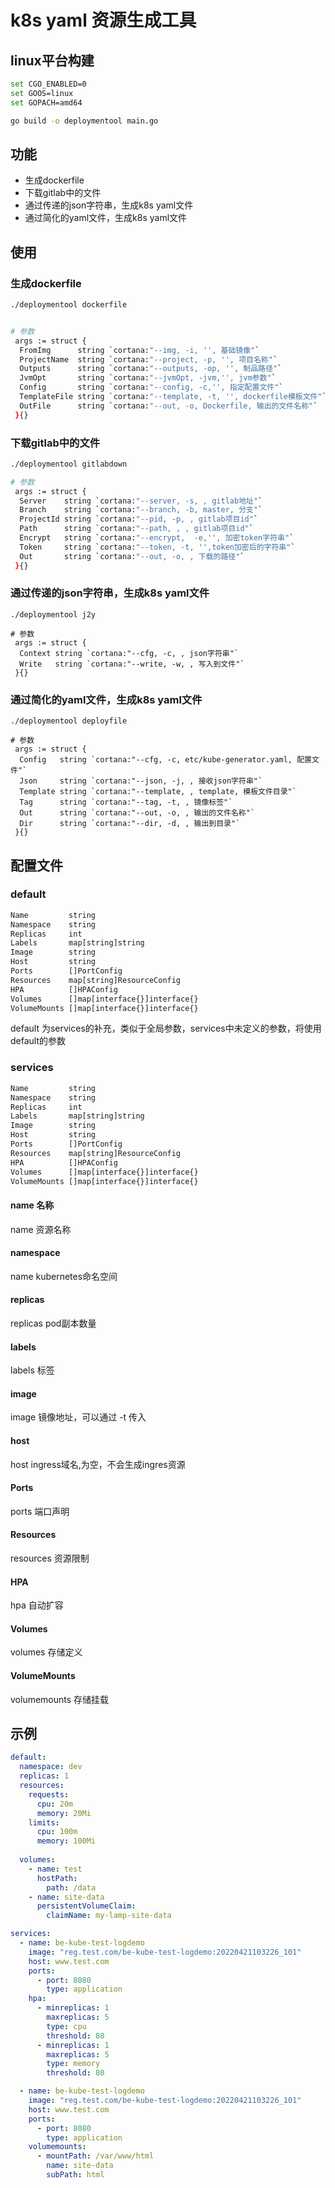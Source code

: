 # k8s yaml 资源生成工具

## linux平台构建

```bash
set CGO_ENABLED=0
set GOOS=linux
set GOPACH=amd64

go build -o deploymentool main.go
```

## 功能

- 生成dockerfile
- 下载gitlab中的文件
- 通过传递的json字符串，生成k8s yaml文件
- 通过简化的yaml文件，生成k8s yaml文件

## 使用

### 生成dockerfile

```bash
./deploymentool dockerfile 


# 参数
 args := struct {
  FromImg      string `cortana:"--img, -i, '', 基础镜像"`
  ProjectName  string `cortana:"--project, -p, '', 项目名称"`
  Outputs      string `cortana:"--outputs, -op, '', 制品路径"`
  JvmOpt       string `cortana:"--jvmOpt, -jvm,'', jvm参数"`
  Config       string `cortana:"--config, -c,'', 指定配置文件"`
  TemplateFile string `cortana:"--template, -t, '', dockerfile模板文件"`
  OutFile      string `cortana:"--out, -o, Dockerfile, 输出的文件名称"`
 }{}
```

### 下载gitlab中的文件

```bash
./deploymentool gitlabdown 

# 参数
 args := struct {
  Server    string `cortana:"--server, -s, , gitlab地址"`
  Branch    string `cortana:"--branch, -b, master, 分支"`
  ProjectId string `cortana:"--pid, -p, , gitlab项目id"`
  Path      string `cortana:"--path, , , gitlab项目id"`
  Encrypt   string `cortana:"--encrypt,  -e,'', 加密token字符串"`
  Token     string `cortana:"--token, -t, '',token加密后的字符串"`
  Out       string `cortana:"--out, -o, , 下载的路径"`
 }{}
```

### 通过传递的json字符串，生成k8s yaml文件

```
./deploymentool j2y 

# 参数
 args := struct {
  Context string `cortana:"--cfg, -c, , json字符串"`
  Write   string `cortana:"--write, -w, , 写入到文件"`
 }{}
```

### 通过简化的yaml文件，生成k8s yaml文件

```
./deploymentool deployfile 

# 参数
 args := struct {
  Config   string `cortana:"--cfg, -c, etc/kube-generator.yaml, 配置文件"`
  Json     string `cortana:"--json, -j, , 接收json字符串"`
  Template string `cortana:"--template, , template, 模板文件目录"`
  Tag      string `cortana:"--tag, -t, , 镜像标签"`
  Out      string `cortana:"--out, -o, , 输出的文件名称"`
  Dir      string `cortana:"--dir, -d, , 输出到目录"`
 }{}
```


## 配置文件

### default

```txt
Name         string
Namespace    string
Replicas     int
Labels       map[string]string
Image        string
Host         string
Ports        []PortConfig
Resources    map[string]ResourceConfig
HPA          []HPAConfig
Volumes      []map[interface{}]interface{}
VolumeMounts []map[interface{}]interface{}
```

default 为services的补充，类似于全局参数，services中未定义的参数，将使用default的参数

### services

```txt
Name         string
Namespace    string
Replicas     int
Labels       map[string]string
Image        string
Host         string
Ports        []PortConfig
Resources    map[string]ResourceConfig
HPA          []HPAConfig
Volumes      []map[interface{}]interface{}
VolumeMounts []map[interface{}]interface{}
```

#### name  名称
name  资源名称

#### namespace
name  kubernetes命名空间

#### replicas
replicas  pod副本数量

#### labels
labels 标签

#### image
image  镜像地址，可以通过 -t 传入

#### host
host    ingress域名,为空，不会生成ingres资源

#### Ports
ports 端口声明

#### Resources
resources   资源限制

#### HPA
hpa   自动扩容

#### Volumes
volumes  存储定义

#### VolumeMounts
volumemounts  存储挂载

## 示例

```yaml
default:
  namespace: dev
  replicas: 1
  resources:
    requests:
      cpu: 20m
      memory: 20Mi
    limits:
      cpu: 100m
      memory: 100Mi
      
  volumes:
    - name: test
      hostPath:
        path: /data
    - name: site-data
      persistentVolumeClaim:
        claimName: my-lamp-site-data

services:
  - name: be-kube-test-logdemo
    image: "reg.test.com/be-kube-test-logdemo:20220421103226_101"
    host: www.test.com
    ports:
      - port: 8080
        type: application
    hpa:
      - minreplicas: 1
        maxreplicas: 5
        type: cpu
        threshold: 80
      - minreplicas: 1
        maxreplicas: 5
        type: memory
        threshold: 80

  - name: be-kube-test-logdemo
    image: "reg.test.com/be-kube-test-logdemo:20220421103226_101"
    host: www.test.com
    ports:
      - port: 8080
        type: application
    volumemounts:
      - mountPath: /var/www/html
        name: site-data
        subPath: html
```
